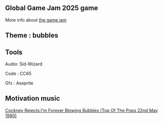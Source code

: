 ## Global Game Jam 2025 game 
More info about [the game jam](https://globalgamejam.org/)
## Theme : bubbles

## Tools 
Audio: Sid-Wizard 

Code : CC65

Gfx : Aseprite

## Motivation music
[Cockney Rejects:I'm Forever Blowing Bubbles (Top Of The Pops 22nd May 1980)](https://youtu.be/PJ0ofmCUQ8g)
